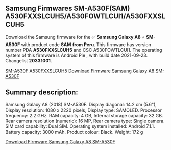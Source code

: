 <h2>Samsung Firmwares SM-A530F(SAM) A530FXXSLCUH5/A530FOWTLCUI1/A530FXXSLCUH5</h2>
Download the Samsung firmware for the ✅ <strong>Samsung Galaxy A8 </strong> ⭐ <strong>SM-A530F</strong> with product code <strong>SAM</strong> <strong> from Peru</strong>. This firmware has version number PDA <strong>A530FXXSLCUH5</strong> and CSC A530FOWTLCUI1. The operating system of this firmware is Android Pie , with build date 2021-09-23. Changelist <strong>20331001</strong>.


[SM-A530F](https://samfirm.shop/samsung/model/SM-A530F)
[A530FXXSLCUH5](https://samfirm.shop/samsung/pda/A530FXXSLCUH5)
[Download Firmware Samsung Galaxy A8 SM-A530F](https://samfirm.shop/samsung/firmware/458643)
<h2>Summary description:</h2>
<p>Samsung Galaxy A8 (2018) SM-A530F. Display diagonal: 14.2 cm (5.6"), Display resolution: 1080 x 2220 pixels, Display type: SAMOLED. Processor frequency: 2.2 GHz. RAM capacity: 4 GB, Internal storage capacity: 32 GB. Rear camera resolution (numeric): 16 MP, Rear camera type: Single camera. SIM card capability: Dual SIM. Operating system installed: Android 7.1.1. Battery capacity: 3000 mAh. Product colour: Black. Weight: 172 g</p>


[Download Firmware Samsung Galaxy A8 SM-A530F](https://samfirm.shop/samsung/firmware/458643)

